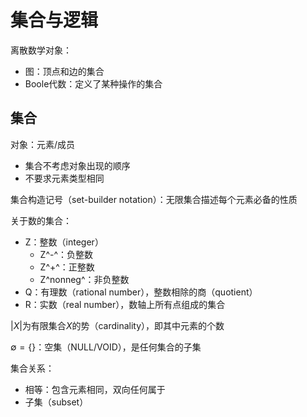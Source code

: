 # 集合与逻辑

离散数学对象：

- 图：顶点和边的集合
- Boole代数：定义了某种操作的集合

## 集合

对象：元素/成员

- 集合不考虑对象出现的顺序
- 不要求元素类型相同

集合构造记号（set-builder notation）：无限集合描述每个元素必备的性质

关于数的集合：

- Z：整数（integer）
  - Z^-^：负整数
  - Z^+^：正整数
  - Z^nonneg^：非负整数
- Q：有理数（rational number），整数相除的商（quotient）
- R：实数（real number），数轴上所有点组成的集合

$|X|$为有限集合$X$的势（cardinality），即其中元素的个数

$\emptyset=\{\}$：空集（NULL/VOID），是任何集合的子集

集合关系：

- 相等：包含元素相同，双向任何属于
- 子集（subset）


